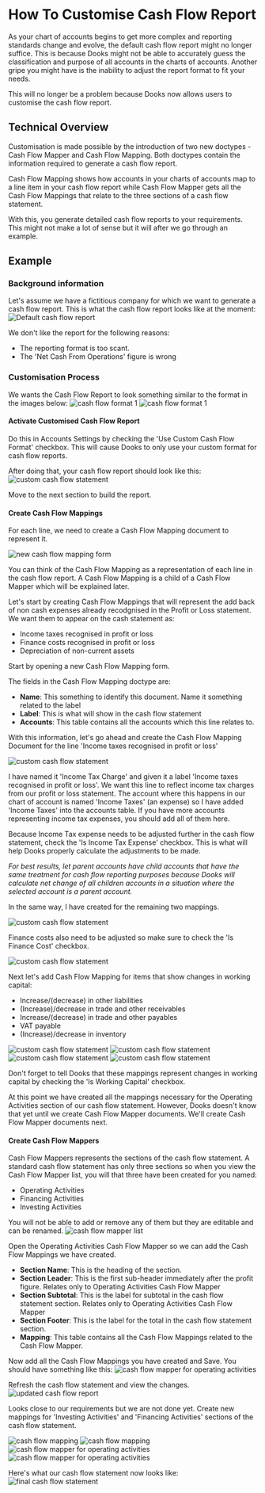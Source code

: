 <!-- add-breadcrumbs -->
# How To Customise Cash Flow Report

As your chart of accounts begins to get more complex and reporting standards change and evolve, the default cash flow 
report might no longer suffice. This is because Dooks might not be able to accurately guess the classification and 
purpose of all accounts in the charts of accounts. Another gripe you might have is the inability to adjust the report 
format to fit your needs.

This will no longer be a problem because Dooks now allows users to customise the cash flow report.


## Technical Overview
Customisation is made possible by the introduction of two new doctypes - Cash Flow Mapper and Cash Flow Mapping. Both 
doctypes contain the information required to generate a cash flow report.

Cash Flow Mapping shows how accounts in your charts of accounts map to a line item in your cash flow report while 
Cash Flow Mapper gets all the Cash Flow Mappings that relate to the three sections of a cash flow statement.

With this, you generate detailed cash flow reports to your requirements. This might not make a lot of sense but it will 
after we go through an example.

## Example
### Background information
Let's assume we have a fictitious company for which we want to generate a cash flow report.
This is what the cash flow report looks like at the moment:
<img alt="Default cash flow report" class="screenshot" src="../assets/default-cash-flow-report.png">

We don't like the report for the following reasons:
- The reporting format is too scant.
- The 'Net Cash From Operations' figure is wrong

### Customisation Process

We wants the Cash Flow Report to look something similar to the format in the images below:
<img alt="cash flow format 1" class="screenshot" src="../assets/format-1.png">
<img alt="cash flow format 1" class="screenshot" src="../assets/format-2.png">

#### Activate Customised Cash Flow Report
Do this in Accounts Settings by checking the 'Use Custom Cash Flow Format' checkbox. This will cause Dooks to only 
use your custom format for cash flow reports.

After doing that, your cash flow report should look like this:
<img alt="custom cash flow statement" class="screenshot" src="../assets/no-mappers.png">

Move to the next section to build the report.

#### Create Cash Flow Mappings
For each line, we need to create a Cash Flow Mapping document to represent it.

<img alt="new cash flow mapping form" class="screenshot" src="../assets/new-cash-flow-mapping.png">

You can think of the Cash Flow Mapping as a representation of each line in the cash flow report. A Cash Flow Mapping 
is a child of a Cash Flow Mapper which will be explained later. 

Let's start by creating Cash Flow Mappings that will represent the add back of non cash expenses already recodgnised in
the Profit or Loss statement. We want them to appear on the cash statement as:
- Income taxes recognised in profit or loss
- Finance costs recognised in profit or loss
- Depreciation of non-current assets

Start by opening a new Cash Flow Mapping form.

The fields in the Cash Flow Mapping doctype are:
- **Name**: This something to identify this document. Name it something related to the label
- **Label**: This is what will show in the cash flow statement
- **Accounts**: This table contains all the accounts which this line relates to.

With this information, let's go ahead and create the Cash Flow Mapping Document for the line 'Income taxes recognised in profit or loss'

<img alt="custom cash flow statement" class="screenshot" src="../assets/cash-flow-mapping-1.png">

I have named it 'Income Tax Charge' and given it a label 'Income taxes recognised in profit or loss'. We want this 
line to reflect income tax charges from our profit or loss statement. The account where this happens in our chart 
of account is named 'Income Taxes' (an expense) so I have added 'Income Taxes' into the accounts table. If you have 
more accounts representing income tax expenses, you should add all of them here.

Because Income Tax expense needs to be adjusted further in the cash flow statement, check the 'Is Income Tax Expense' 
checkbox. This is what will help Dooks properly calculate the adjustments to be made.

*For best results, let parent accounts have child accounts that have the same treatment for cash flow reporting 
purposes because Dooks will calculate net change of all children accounts in a situation where the selected account 
is a parent account.* 

In the same way, I have created for the remaining two mappings.

<img alt="custom cash flow statement" class="screenshot" src="../assets/cash-flow-mapping-2.png">

Finance costs also need to be adjusted so make sure to check the 'Is Finance Cost' checkbox.

<img alt="custom cash flow statement" class="screenshot" src="../assets/cash-flow-mapping-3.png">

Next let's add Cash Flow Mapping for items that show changes in working capital:
- Increase/(decrease) in other liabilities
- (Increase)/decrease in trade and other receivables
- Increase/(decrease) in trade and other payables
- VAT payable
- (Increase)/decrease in inventory

<img alt="custom cash flow statement" class="screenshot" src="../assets/cash-flow-mapping-4.png">

<img alt="custom cash flow statement" class="screenshot" src="../assets/cash-flow-mapping-5.png">

<img alt="custom cash flow statement" class="screenshot" src="../assets/cash-flow-mapping-7.png">

<img alt="custom cash flow statement" class="screenshot" src="../assets/cash-flow-mapping-8.png">

Don't forget to tell Dooks that these mappings represent changes in working capital by checking the 'Is Working 
Capital' checkbox.

At this point we have created all the mappings necessary for the Operating Activities section of our cash flow 
statement. However, Dooks doesn't know that yet until we create Cash Flow Mapper documents. We'll create Cash Flow 
Mapper documents next.


#### Create Cash Flow Mappers
Cash Flow Mappers represents the sections of the cash flow statement. A standard cash flow statement has only three 
sections so when you view the Cash Flow Mapper list, you will that three have been created for you named:
- Operating Activities
- Financing Activities 
- Investing Activities 

You will not be able to add or remove any of them but they are editable and can be renamed.
<img alt="cash flow mapper list" class="screenshot" src="../assets/cash-flow-mapper-2.png">


Open the Operating Activities Cash Flow Mapper so we can add the Cash Flow Mappings we have created.


- **Section Name**: This is the heading of the section.
- **Section Leader**: This is the first sub-header immediately after the profit figure. Relates only to Operating 
Activities Cash Flow Mapper
- **Section Subtotal**: This is the label for subtotal in the cash flow statement section. Relates only to Operating 
Activities Cash Flow Mapper
- **Section Footer**: This is the label for the total in the cash flow statement section.
- **Mapping**: This table contains all the Cash Flow Mappings related to the Cash Flow Mapper.

Now add all the Cash Flow Mappings you have created and Save. You should have something like this:
<img alt="cash flow mapper for operating activities" class="screenshot" src="../assets/cash-flow-mapper-4.png">

 Refresh the cash flow statement and view the changes.
<img alt="updated cash flow report" class="screenshot" src="../assets/cash-flow-mapper-3.png">

Looks close to our requirements but we are not done yet. Create new mappings for 'Investing Activities' and 'Financing 
Activities' sections of the cash flow statement.

<img alt="cash flow mapping" class="screenshot" src="../assets/cash-flow-mapping-9.png">

<img alt="cash flow mapping" class="screenshot" src="../assets/cash-flow-mapping-10.png">

<img alt="cash flow mapper for operating activities" class="screenshot" src="../assets/cash-flow-mapper-5.png">

<img alt="cash flow mapper for operating activities" class="screenshot" src="../assets/cash-flow-mapper-6.png">

Here's what our cash flow statement now looks like:
<img alt="final cash flow statement" class="screenshot" src="../assets/final-cash-flow.png">
